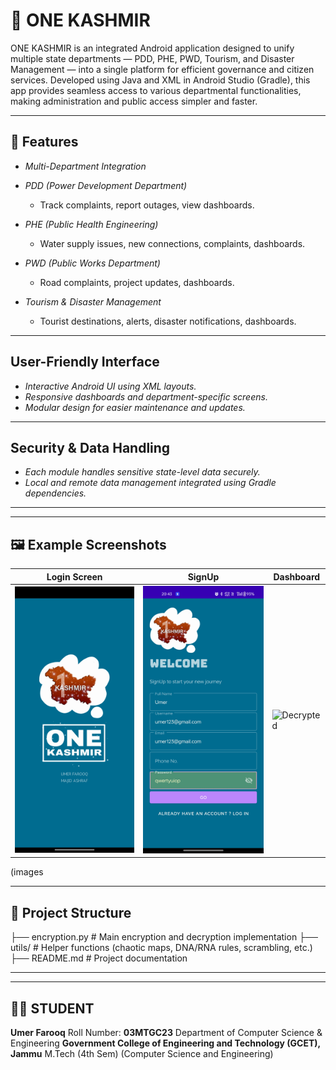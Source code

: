 # 🌄 ONE KASHMIR

ONE KASHMIR is an integrated Android application designed to unify multiple state departments — PDD, PHE, PWD, Tourism, and Disaster Management — into a single platform for efficient governance and citizen services. Developed using Java and XML in Android Studio (Gradle), this app provides seamless access to various departmental functionalities, making administration and public access simpler and faster.

---

## 🚀 Features
- *Multi-Department Integration*  

- *PDD (Power Development Department)*  
  - Track complaints, report outages, view dashboards.
   
- *PHE (Public Health Engineering)*  
  - Water supply issues, new connections, complaints, dashboards.
    
- *PWD (Public Works Department)*  
  - Road complaints, project updates, dashboards.
 
- *Tourism & Disaster Management*  
  - Tourist destinations, alerts, disaster notifications, dashboards. 

 ---


##  User-Friendly Interface

- *Interactive Android UI using XML layouts.*
- *Responsive dashboards and department-specific screens.*   
- *Modular design for easier maintenance and updates.*

---

##  Security & Data Handling

- *Each module handles sensitive state-level data securely.*
- *Local and remote data management integrated using Gradle dependencies.*   

---






---
##  🖼 Example Screenshots
| Login Screen   | SignUp  | Dashboard |
|----------------|----------------|----------------|
| ![Login Screen](images/Img1.jpg) | ![SugnUp](images/img2.jpg) | ![Decrypted](images/decrypted_Baboon.png) |



(images







---

## 📂 Project Structure
├── encryption.py # Main encryption and decryption implementation
├── utils/ # Helper functions (chaotic maps, DNA/RNA rules, scrambling, etc.)
├── README.md # Project documentation

---

---

## 👨‍🎓 STUDENT


**Umer Farooq**
Roll Number: **03MTGC23**
Department of Computer Science & Engineering
**Government College of Engineering and Technology (GCET), Jammu**
M.Tech (4th Sem) (Computer Science and Engineering)
